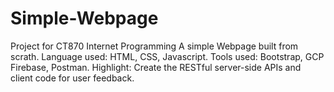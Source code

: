 # Simple-Webpage
Project for CT870 Internet Programming
A simple Webpage built from scrath. 
Language used: HTML, CSS, Javascript. 
Tools used: Bootstrap, GCP Firebase, Postman. 
Highlight: Create the RESTful server-side APIs and client code for user feedback.
